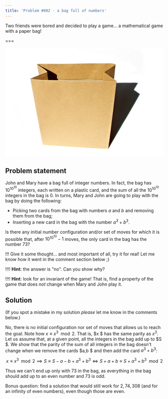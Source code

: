```yaml
---
title: 'Problem #002 - a bag full of numbers'
---
```


Two friends were bored and decided to play a game... a mathematical game with a paper bag!

<!-- v -->

===

![a photo of a paper bag](paperbag.jpg "Photo by B S K from FreeImages")

<!-- ^ -->

## Problem statement

John and Mary have a bag full of integer numbers. In fact, the bag has $10^{10^{10}}$ integers, each written on a plastic card, and the sum of all the $10^{10^{10}}$ integers in the bag is $0$. In turns, Mary and John are going to play with the bag by doing the following:

 - Picking two cards from the bag with numbers $a$ and $b$ and removing them from the bag;
 - Inserting a new card in the bag with the number $a^3 + b^3$.

Is there any initial number configuration and/or set of moves for which it is possible that, after $10^{10^{10}} - 1$ moves, the only card in the bag has the number $73$?

!!! Give it some thought... and most important of all, try it for real! Let me know how it went in the comment section below ;)

!!!! **Hint**: the answer is "no". Can you show why?

!!!! **Hint**: look for an invariant of the game! That is, find a property of the game that does _not_ change when Mary and John play it.


## Solution

(If you spot a mistake in my solution _please_ let me know in the comments below.)

No, there is no initial configuration nor set of moves that allows us to reach the goal. Note how $x \equiv x^3 \mod 2$. That is, $x $ has the same parity as $x^3$. Let us assume that, at a given point, all the integers in the bag add up to $S $. We show that the parity of the sum of all integers in the bag doesn't change when we remove the cards $a,b $ and then add the card $a^3+b^3$:

$$
    x \equiv x^3 \mod 2 \implies S \equiv S - a - b + a^3 + b^3 \iff S + a + b \equiv S + a^3 + b^3 \mod 2
$$

Thus we can't end up only with $73$ in the bag, as everything in the bag should add up to an even number and $73$ is odd.

Bonus question: find a solution that would still work for $2, 74, 308$ (and for an infinity of even numbers), even though those are even.

